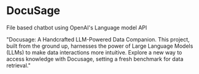 # DocuSage
File based chatbot using OpenAI's Language model API


"Docusage: A Handcrafted LLM-Powered Data Companion. This project, built from the ground up, harnesses the power of Large Language Models (LLMs) to make data interactions more intuitive. 
Explore a new way to access knowledge with Docusage, setting a fresh benchmark for data retrieval."
